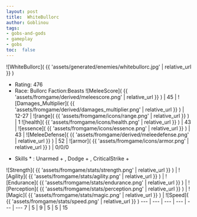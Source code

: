 ```yaml
---
layout: post
title:  WhiteBullorc
author: Goblinou
tags:
- gobs-and-gods
- gameplay
- gobs
toc:  false
---
```


![WhiteBullorc]( {{ 'assets/generated/enemies/whitebullorc.jpg' | relative_url }} )
- Rating: 476
- Race: Bullorc  Faction:Beasts
![MeleeScore]( {{ 'assets/fromgame/derived/meleescore.png' | relative_url }} ) | 45 | ![Damages_Multiplier]( {{ 'assets/fromgame/derived/damages_multiplier.png' | relative_url }} ) | 12-27 | ![range]( {{ 'assets/fromgame/icons/range.png' | relative_url }} ) | 1
![health]( {{ 'assets/fromgame/icons/health.png' | relative_url }} ) | 43 | ![essence]( {{ 'assets/fromgame/icons/essence.png' | relative_url }} ) | 43 | ![MeleeDefense]( {{ 'assets/fromgame/derived/meleedefense.png' | relative_url }} ) | 52 | ![armor]( {{ 'assets/fromgame/icons/armor.png' | relative_url }} ) | 0/0/0
* Skills * : Unarmed + , Dodge + , CriticalStrike + 

![Strength]( {{ 'assets/fromgame/stats/strength.png' | relative_url }} ) | ![Agility]( {{ 'assets/fromgame/stats/agility.png' | relative_url }} ) | ![Endurance]( {{ 'assets/fromgame/stats/endurance.png' | relative_url }} ) | ![Perception]( {{ 'assets/fromgame/stats/perception.png' | relative_url }} ) | ![Magic]( {{ 'assets/fromgame/stats/magic.png' | relative_url }} ) | ![Speed]( {{ 'assets/fromgame/stats/speed.png' | relative_url }} )
--- | --- | --- | --- | --- | ---
7 | 5 | 9 | 5 | 5 | 15
